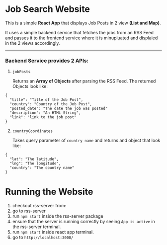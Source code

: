 # Job Search Website

This is a simple **React App** that displays Job Posts in 2 view **(List and Map)**.

It uses a simple backend service that fetches the jobs from an RSS Feed and passes it to the frontend service where it is minupluated and displaied in the 2 views accordingly.

---

### Backend Service provides 2 APIs:

1. `jobPosts`
    
    Returns an **Array of Objects** after parsing the RSS Feed. The returned Objects look like:
```
{
  "title": "Title of the Job Post",
  "country": "Country of the Job Post",
  "posted_date": "The date the job was posted"
  "description": "An HTML String",
  "link": "link to the job post"
}
```

2. `countryCoordinates`

    Takes query parameter of `country name` and returns and object that look like:

```
{
  "lat": "The latitude",
  "lng": "The longitude",
  "country": "The country name"
}
```

# Running the Website

1. checkout rss-server from: <!--- TODO: add github URL -->
2. go to rss-server
3. run `npm start` inside the rss-server package
4. ensure that the server is running correctly by seeing `App is active` in the rss-server terminal.
5. run `npm start` inside react app terminal.
6. go to `http://localhost:3000/`